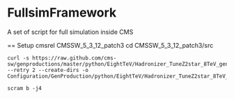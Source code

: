 FullsimFramework
================

A set of script for full simulation inside CMS

== Setup
    cmsrel CMSSW_5_3_12_patch3
    cd CMSSW_5_3_12_patch3/src

    curl -s https://raw.github.com/cms-sw/genproductions/master/python/EightTeV/Hadronizer_TuneZ2star_8TeV_generic_LHE_pythia_tauola_cff.py --retry 2 --create-dirs -o  Configuration/GenProduction/python/EightTeV/Hadronizer_TuneZ2star_8TeV_generic_LHE_pythia_tauola_cff.py

    scram b -j4
